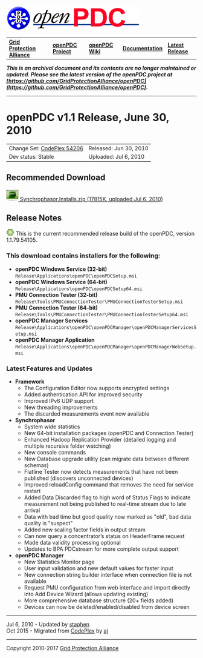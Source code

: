 [![The Open Source Phasor Data Concentrator](openPDC_Logo.png)](openPDC_Home.md)

|   |   |   |   |   |
|---|---|---|---|---|
| **[Grid Protection Alliance](http://www.gridprotectionalliance.org)** | **[openPDC Project](https://github.com/GridProtectionAlliance/openPDC)** | **[openPDC Wiki](openPDC_Home.md)** | **[Documentation](openPDC_Documentation_Home.md)** | **[Latest Release](https://github.com/GridProtectionAlliance/openPDC/releases)** |

***This is an archival document and its contents are no longer maintained or updated. Please see the latest version of the openPDC project at [https://github.com/GridProtectionAlliance/openPDC](https://github.com/GridProtectionAlliance/openPDC).***

---

# openPDC v1.1 Release, June 30, 2010

|   |   |
|---|---|
| Change Set: [CodePlex 54206](http://openpdc.codeplex.com/SourceControl/changeset/view/54206) | Released: Jun 30, 2010 |
| Dev status: Stable | Uploaded: Jul 6, 2010 |

## Recommended Download

[![](files/RuntimeBinary.gif) Synchrophasor.Installs.zip (17815K, uploaded Jul 6, 2010)](http://openpdc.codeplex.com/downloads/get/129928)

## Release Notes

[![](files/project_icon_lrg.gif)]() This is the current recommended release build of the openPDC, version 1.1.79.54105.

### This download contains installers for the following:

- **openPDC Windows Service (32-bit)** `Release\Applications\openPDC\openPDCSetup.msi`
- **openPDC Windows Service (64-bit)** `Release\Applications\openPDC\openPDCSetup64.msi`
- **PMU Connection Tester (32-bit)** `Release\Tools\PMUConnectionTester\PMUConnectionTesterSetup.msi`
- **PMU Connection Tester (64-bit)** `Release\Tools\PMUConnectionTester\PMUConnectionTesterSetup64.msi`
- **openPDC Manager Services** `Release\Applications\openPDC\openPDCManager\openPDCManagerServicesSetup.msi`
- **openPDC Manager Application** `Release\Applications\openPDC\openPDCManager\openPDCManagerWebSetup.msi`

### Latest Features and Updates
- **Framework**
    - The Configuration Editor now supports encrypted settings
    - Added authentication API for improved security
    - Improved lPv6 UDP support
    - New threading improvements
    - The discarded measurements event now available
- **Synchrophasor**
    - System wide statistics
    - New 64-bit installation packages (openPDC and Connection Tester)
    - Enhanced Hadoop Replication Provider (detailed logging and multiple recursive folder watching)
    - New console commands
    - New Database upgrade utility (can migrate data between different schemas)
    - Flatline Tester now detects measurements that have not been published (discovers unconnected devices)
    - Improved reloadConfig command that removes the need for service restart
    - Added Data Discarded flag to high word of Status Flags to indicate measurement not being published to real-time stream due to late arrival
    - Data with bad time but good quality now marked as "old", bad data quality is "suspect"
    - Added new scaling factor fields in output stream
    - Can now query a concentrator’s status on HeaderFrame request
    - Made data validity processing optional
    - Updates to BPA PDCstream for more complete output support
- **openPDC Manager**
    - New Statistics Monitor page
    - User input validation and new default values for faster input
    - New connection string builder interface when connection file is not available
    - Request PMU configuration from web interface and import directly into Add Device Wizard (allows updating existing)
    - More comprehensive database structure (20+ fields added)
    - Devices can now be deleted/enabled/disabled from device screen

---

Jul 6, 2010 - Updated by [staphen](Contributors/staphen.md)  
Oct 2015 - Migrated from [CodePlex](http://openpdc.codeplex.com/releases/view/48110) by [aj](https://github.com/ajstadlin)

---

Copyright 2010-2017 [Grid Protection Alliance](http://www.gridprotectionalliance.org)